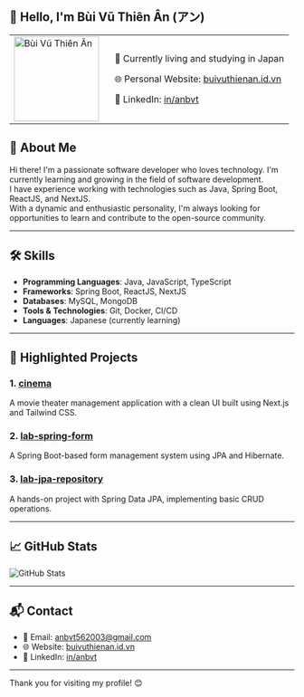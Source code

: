 ## 👋 Hello, I'm Bùi Vũ Thiên Ân (アン)

<table>
  <tr>
    <td>
      <img src="https://avatars.githubusercontent.com/u/97626954?v=4" alt="Bùi Vũ Thiên Ân" width="150"/>
    </td>
    <td style="padding-left: 20px; vertical-align: middle;">
      <p>📍 Currently living and studying in Japan</p>
      <p>🌐 Personal Website: <a href="https://buivuthienan.id.vn/">buivuthienan.id.vn</a></p>
      <p>🔗 LinkedIn: <a href="https://www.linkedin.com/in/anbvt">in/anbvt</a></p>
    </td>
  </tr>
</table>

## 💼 About Me

Hi there! I'm a passionate software developer who loves technology. I'm currently learning and growing in the field of software development.  
I have experience working with technologies such as Java, Spring Boot, ReactJS, and NextJS.  
With a dynamic and enthusiastic personality, I'm always looking for opportunities to learn and contribute to the open-source community.

---

## 🛠️ Skills

- **Programming Languages**: Java, JavaScript, TypeScript  
- **Frameworks**: Spring Boot, ReactJS, NextJS  
- **Databases**: MySQL, MongoDB  
- **Tools & Technologies**: Git, Docker, CI/CD  
- **Languages**: Japanese (currently learning)  

---

## 📂 Highlighted Projects

### 1. [cinema](https://github.com/anbvt/cinema)  
A movie theater management application with a clean UI built using Next.js and Tailwind CSS.

### 2. [lab-spring-form](https://github.com/anbvt/lab-spring-form)  
A Spring Boot-based form management system using JPA and Hibernate.

### 3. [lab-jpa-repository](https://github.com/anbvt/lab-jpa-repository)  
A hands-on project with Spring Data JPA, implementing basic CRUD operations.

---

## 📈 GitHub Stats

![GitHub Stats](https://github-readme-stats.vercel.app/api?username=anbvt&show_icons=true&hide_title=true&count_private=true&hide=prs)

---

## 📬 Contact

- 📧 Email: [anbvt562003@gmail.com](mailto:anbvt562003@gmail.com)  
- 🌐 Website: [buivuthienan.id.vn](https://buivuthienan.id.vn/)  
- 🔗 LinkedIn: [in/anbvt](https://www.linkedin.com/in/anbvt)  

---

Thank you for visiting my profile! 😊
